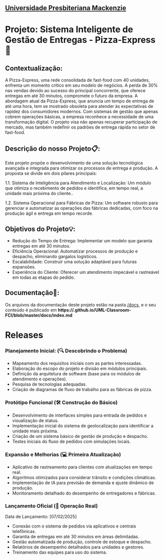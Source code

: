 <h2><a href= "https://www.mackenzie.br">Universidade Presbiteriana Mackenzie</a></h2>



# Projeto: Sistema Inteligente de Gestão de Entregas - Pizza-Express🍕 


## Contextualização:

A Pizza-Express, uma rede consolidada de fast-food com 40 unidades, enfrenta um momento crítico em seu modelo de negócios. A perda de 30% nas vendas devido ao sucesso do principal concorrente, que oferece entregas em até 30 minutos, compromete o futuro da empresa. A abordagem atual da Pizza-Express, que anuncia um tempo de entrega de até uma hora, tem se mostrado obsoleta para atender às expectativas de rapidez dos consumidores modernos.
Com sistemas de gestão que apenas cobrem operações básicas, a empresa reconhece a necessidade de uma transformação digital. O projeto visa não apenas recuperar participação de mercado, mas também redefinir os padrões de entrega rápida no setor de fast-food.

## Descrição do nosso Projeto📋: 


Este projeto propõe o desenvolvimento de uma solução tecnológica avançada e integrada para otimizar os processos de entrega e produção. A proposta se divide em dois pilares principais:

1.1. Sistema de Inteligência para Atendimento e Localização: Um módulo que otimiza o recebimento de pedidos e identifica, em tempo real, a unidade mais próxima do cliente..

1.2. Sistema Operacional para Fábricas de Pizza: Um software robusto para gerenciar e automatizar as operações das fábricas dedicadas, com foco na produção ágil e entrega em tempo recorde.

## Objetivos do Projeto💡:
- Redução do Tempo de Entrega: Implementar um modelo que garanta entregas em até 30 minutos.
- Eficiência Operacional: Automatizar processos de produção e despacho, eliminando gargalos logísticos.
- Escalabilidade: Construir uma solução adaptável para futuras expansões.
- Experiência do Cliente: Oferecer um atendimento impecável e rastreável em todas as etapas do pedido.



## Documentação📝: 

Os arquivos da documentação deste projeto estão na pasta [/docs](/docs), e o seu conteúdo é publicado em **https://<usuario>.github.io/UML-Classroom-FCI/blob/master/docs/index.md**



# Releases

 ### Planejamento Inicial: (🔍 Descobrindo o Problema)

- Mapeamento dos requisitos iniciais com as partes interessadas.
- Elaboração do escopo do projeto e divisão em módulos principais.
-  Definição da arquitetura de software (base para os módulos de atendimento e operações).
-  Pesquisa de tecnologias adequadas.
-  Criação de diagramas de fluxo de trabalho para as fábricas de pizza.

###  Protótipo Funcional (🛠️ Construção do Básico)

- Desenvolvimento de interfaces simples para entrada de pedidos e visualização de status.
- Implementação inicial do sistema de geolocalização para identificar a unidade mais próxima.
- Criação de um sistema básico de gestão de produção e despacho.
- Testes iniciais do fluxo de pedidos com simulações locais.


### Expansão e Melhorias (💻 Primeira Atualização)

- Aplicativo de rastreamento para clientes com atualizações em tempo real.
- Algoritmos otimizados para considerar trânsito e condições climáticas.
- Implementação de IA para previsão de demanda e ajuste dinâmico de produção.
- Monitoramento detalhado do desempenho de entregadores e fábricas.


### Lançamento Oficial (🚀  Operação Real)
Data de Lançamento: [07/02/2025]

- Conexão com o sistema de pedidos via aplicativos e centrais telefônicas.
- Garantia de entregas em até 30 minutos em áreas delimitadas.
- Gestão automatizada de produção, controle de estoque e despacho.
- Relatórios de desempenho detalhados para unidades e gestores.
- Treinamento das equipes para uso do sistema.

  
